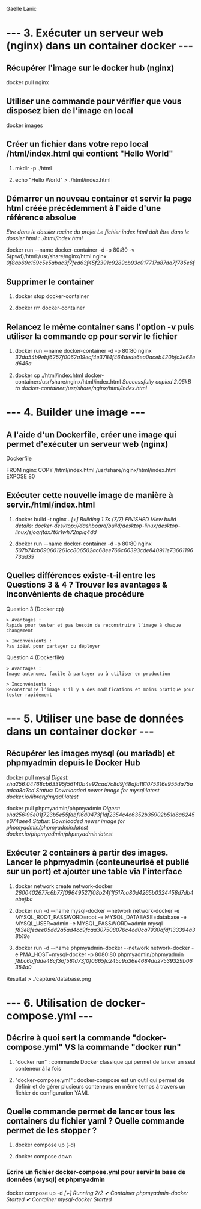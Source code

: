 Gaëlle Lanic

# --- 3. Exécuter un serveur web (nginx) dans un container docker ---

## Récupérer l'image sur le docker hub (nginx)
docker pull nginx

## Utiliser une commande pour vérifier que vous disposez bien de l'image en local
docker images

## Créer un fichier dans votre repo local /html/index.html qui contient "Hello World"
 1. mkdir -p ./html

 2. echo "Hello World" > ./html/index.html

## Démarrer un nouveau container et servir la page html créée précédemment à l'aide d'une référence absolue
*Etre dans le dossier racine du projet*
*Le fichier index.html doit être dans le dossier html : ./html/index.html*

docker run --name docker-container -d -p 80:80 -v $(pwd)/html:/usr/share/nginx/html nginx
    *0f8ab69c159c5e5abac3f7fed63f45f2391c9289cb93c017717a87da7f785e6f*

## Supprimer le container
 1. docker stop docker-container

 2. docker rm docker-container

## Relancez le même container sans l'option -v puis utiliser la commande cp pour servir le fichier 
 1. docker run --name docker-container -d -p 80:80 nginx
    *32da54b9ebf6257f0062a19ecf4e3784f464dede6ea0aceb420bfc2e68ed645a*

 2. docker cp ./html/index.html docker-container:/usr/share/nginx/html/index.html
    *Successfully copied 2.05kB to docker-container:/usr/share/nginx/html/index.html*

# --- 4. Builder une image ---

## A l'aide d'un Dockerfile, créer une image qui permet d'exécuter un serveur web (nginx)
Dockerfile

FROM nginx
COPY /html/index.html /usr/share/nginx/html/index.html
EXPOSE 80

## Exécuter cette nouvelle image de manière à servir./html/index.html
 1. docker build -t nginx .
    *[+] Building 1.7s (7/7) FINISHED*
    *View build details: docker-desktop://dashboard/build/desktop-linux/desktop-linux/sjoqrjtdx7t6r1wh72npiq4dd*

 2. docker run --name docker-container -d -p 80:80 nginx
    *507b74cb690601261cc806502ac68ee766c66393cde840911e7366119673ad39*

## Quelles différences existe-t-il entre les Questions 3 & 4 ? Trouver les avantages & inconvénients de chaque procédure
Question 3 (Docker cp)

    > Avantages :
    Rapide pour tester et pas besoin de reconstruire l’image à chaque changement

    > Inconvénients :
    Pas idéal pour partager ou déployer

Question 4 (Dockerfile)

    > Avantages :
    Image autonome, facile à partager ou à utiliser en production

    > Inconvénients :
    Reconstruire l’image s'il y a des modifications et moins pratique pour tester rapidement

# --- 5. Utiliser une base de données dans un container docker ---

## Récupérer les images mysql (ou mariadb) et phpmyadmin depuis le Docker Hub
docker pull mysql
    *Digest: sha256:04768cb63395f56140b4e92cad7c8d9f48dfa181075316e955da75aadca8a7cd*
    *Status: Downloaded newer image for mysql:latest*
    *docker.io/library/mysql:latest*

docker pull phpmyadmin/phpmyadmin
    *Digest: sha256:95e01f723b5e55fabf16d0473f1df2354c4c6352b35902b51d6a6245e074aee4*
    *Status: Downloaded newer image for phpmyadmin/phpmyadmin:latest*
    *docker.io/phpmyadmin/phpmyadmin:latest*

## Exécuter 2 containers à partir des images. Lancer le phpmyadmin (conteuneurisé et publié sur un port) et ajouter une table via l'interface
 1. docker network create network-docker
    *2600402677c6b77f09649527f08b24f1f517ca80d4265b0324458d7db4ebefbc*

 2. docker run -d --name mysql-docker --network network-docker -e MYSQL_ROOT_PASSWORD=root -e MYSQL_DATABASE=database -e MYSQL_USER=admin -e MYSQL_PASSWORD=admin mysql
    *f83e8feaee05dd2a5ad4cc9fcaa307508076c4cd0ca7930afdf133394a38b19e*

 3. docker run -d --name phpmyadmin-docker --network network-docker -e PMA_HOST=mysql-docker -p 8080:80 phpmyadmin/phpmyadmin
    *f8bc6bffdde48cf36f581d73f0f0665fc245c9a36e4684da27539329b06354d0*

Résultat > ./capture/database.png

# --- 6. Utilisation de docker-compose.yml ---

##  Décrire à quoi sert la commande "docker-compose.yml" VS la commande "docker run"
 1. "docker run" : commande Docker classique qui permet de lancer un seul conteneur à la fois

 2. "docker-compose.yml" : docker-compose est un outil qui permet de définir et de gérer plusieurs conteneurs en même temps à travers un fichier de configuration YAML

## Quelle commande permet de lancer tous les containers du fichier yaml ? Quelle commande permet de les stopper ?
 1. docker compose up (-d)

 2. docker compose down

### Ecrire un fichier docker-compose.yml pour servir la base de données (mysql) et phpmyadmin
docker compose up -d
    *[+] Running 2/2*
    *✔ Container phpmyadmin-docker  Started*
    *✔ Container mysql-docker       Started*